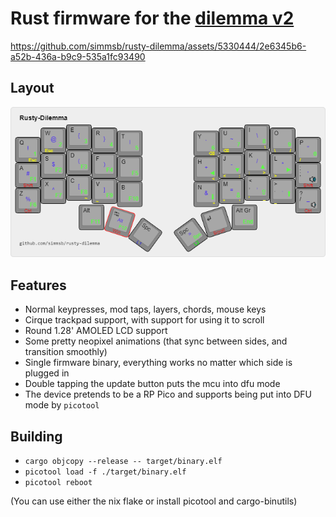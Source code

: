 # Rust firmware for the [dilemma v2](https://github.com/Bastardkb/Dilemma)

https://github.com/simmsb/rusty-dilemma/assets/5330444/2e6345b6-a52b-436a-b9c9-535a1fc93490

## Layout

![Default Layout](layouts/rusty-dilemma.png)

## Features

- Normal keypresses, mod taps, layers, chords, mouse keys
- Cirque trackpad support, with support for using it to scroll
- Round 1.28' AMOLED LCD support
- Some pretty neopixel animations (that sync between sides, and transition smoothly)
- Single firmware binary, everything works no matter which side is plugged in
- Double tapping the update button puts the mcu into dfu mode
- The device pretends to be a RP Pico and supports being put into DFU mode by
  `picotool`

## Building

- `cargo objcopy --release -- target/binary.elf`
- `picotool load -f ./target/binary.elf`
- `picotool reboot`

(You can use either the nix flake or install picotool and cargo-binutils)

